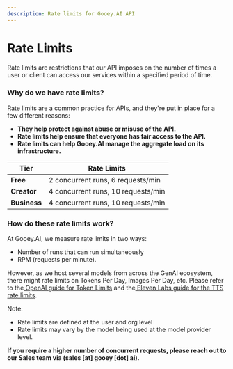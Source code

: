 ```yaml
---
description: Rate limits for Gooey.AI API
---
```


# Rate Limits

Rate limits are restrictions that our API imposes on the number of times a user or client can access our services within a specified period of time.

### Why do we have rate limits? <a href="#kchtzx3a4k15" id="kchtzx3a4k15"></a>

Rate limits are a common practice for APIs, and they're put in place for a few different reasons:

* **They help protect against abuse or misuse of the API.**
* **Rate limits help ensure that everyone has fair access to the API.**
* **Rate limits can help Gooey.AI manage the aggregate load on its infrastructure.**

| **Tier**     | **Rate Limits**                    |
| ------------ | ---------------------------------- |
| **Free**     | 2 concurrent runs, 6 requests/min  |
| **Creator**  | 4 concurrent runs, 10 requests/min |
| **Business** | 4 concurrent runs, 10 requests/min |

### How do these rate limits work? <a href="#jtp4v5fk0x48" id="jtp4v5fk0x48"></a>

At Gooey.AI, we measure rate limits in two ways:

* Number of runs that can run simultaneously
* RPM (requests per minute).

However, as we host several models from across the GenAI ecosystem, there might rate limits on Tokens Per Day, Images Per Day, etc. Please refer to the[ OpenAI guide for Token Limits](https://platform.openai.com/docs/guides/rate-limits/usage-tiers) and the[ Eleven Labs guide for the TTS rate limits](https://help.elevenlabs.io/hc/en-us/articles/14312733311761-How-many-requests-can-I-make-and-can-I-increase-it).

Note:

* Rate limits are defined at the user and org level
* Rate limits may vary by the model being used at the model provider level.

**If you require a higher number of concurrent requests, please reach out to our Sales team via (sales \[at] gooey \[dot] ai).**
